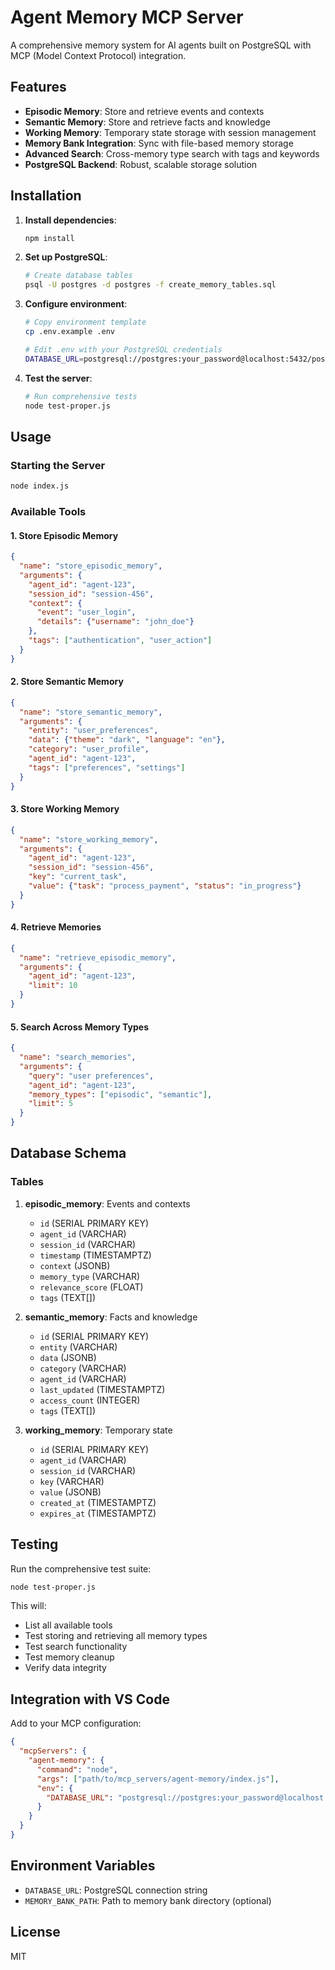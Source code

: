# Agent Memory MCP Server

A comprehensive memory system for AI agents built on PostgreSQL with MCP (Model Context Protocol) integration.

## Features

- **Episodic Memory**: Store and retrieve events and contexts
- **Semantic Memory**: Store and retrieve facts and knowledge
- **Working Memory**: Temporary state storage with session management
- **Memory Bank Integration**: Sync with file-based memory storage
- **Advanced Search**: Cross-memory type search with tags and keywords
- **PostgreSQL Backend**: Robust, scalable storage solution

## Installation

1. **Install dependencies**:
   ```bash
   npm install
   ```

2. **Set up PostgreSQL**:
   ```bash
   # Create database tables
   psql -U postgres -d postgres -f create_memory_tables.sql
   ```

3. **Configure environment**:
   ```bash
   # Copy environment template
   cp .env.example .env
   
   # Edit .env with your PostgreSQL credentials
   DATABASE_URL=postgresql://postgres:your_password@localhost:5432/postgres
   ```

4. **Test the server**:
   ```bash
   # Run comprehensive tests
   node test-proper.js
   ```

## Usage

### Starting the Server

```bash
node index.js
```

### Available Tools

#### 1. Store Episodic Memory
```json
{
  "name": "store_episodic_memory",
  "arguments": {
    "agent_id": "agent-123",
    "session_id": "session-456",
    "context": {
      "event": "user_login",
      "details": {"username": "john_doe"}
    },
    "tags": ["authentication", "user_action"]
  }
}
```

#### 2. Store Semantic Memory
```json
{
  "name": "store_semantic_memory",
  "arguments": {
    "entity": "user_preferences",
    "data": {"theme": "dark", "language": "en"},
    "category": "user_profile",
    "agent_id": "agent-123",
    "tags": ["preferences", "settings"]
  }
}
```

#### 3. Store Working Memory
```json
{
  "name": "store_working_memory",
  "arguments": {
    "agent_id": "agent-123",
    "session_id": "session-456",
    "key": "current_task",
    "value": {"task": "process_payment", "status": "in_progress"}
  }
}
```

#### 4. Retrieve Memories
```json
{
  "name": "retrieve_episodic_memory",
  "arguments": {
    "agent_id": "agent-123",
    "limit": 10
  }
}
```

#### 5. Search Across Memory Types
```json
{
  "name": "search_memories",
  "arguments": {
    "query": "user preferences",
    "agent_id": "agent-123",
    "memory_types": ["episodic", "semantic"],
    "limit": 5
  }
}
```

## Database Schema

### Tables

1. **episodic_memory**: Events and contexts
   - `id` (SERIAL PRIMARY KEY)
   - `agent_id` (VARCHAR)
   - `session_id` (VARCHAR)
   - `timestamp` (TIMESTAMPTZ)
   - `context` (JSONB)
   - `memory_type` (VARCHAR)
   - `relevance_score` (FLOAT)
   - `tags` (TEXT[])

2. **semantic_memory**: Facts and knowledge
   - `id` (SERIAL PRIMARY KEY)
   - `entity` (VARCHAR)
   - `data` (JSONB)
   - `category` (VARCHAR)
   - `agent_id` (VARCHAR)
   - `last_updated` (TIMESTAMPTZ)
   - `access_count` (INTEGER)
   - `tags` (TEXT[])

3. **working_memory**: Temporary state
   - `id` (SERIAL PRIMARY KEY)
   - `agent_id` (VARCHAR)
   - `session_id` (VARCHAR)
   - `key` (VARCHAR)
   - `value` (JSONB)
   - `created_at` (TIMESTAMPTZ)
   - `expires_at` (TIMESTAMPTZ)

## Testing

Run the comprehensive test suite:

```bash
node test-proper.js
```

This will:
- List all available tools
- Test storing and retrieving all memory types
- Test search functionality
- Test memory cleanup
- Verify data integrity

## Integration with VS Code

Add to your MCP configuration:

```json
{
  "mcpServers": {
    "agent-memory": {
      "command": "node",
      "args": ["path/to/mcp_servers/agent-memory/index.js"],
      "env": {
        "DATABASE_URL": "postgresql://postgres:your_password@localhost:5432/postgres"
      }
    }
  }
}
```

## Environment Variables

- `DATABASE_URL`: PostgreSQL connection string
- `MEMORY_BANK_PATH`: Path to memory bank directory (optional)

## License

MIT
